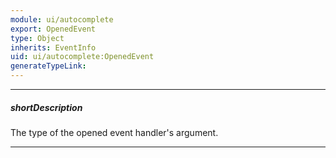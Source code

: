 ```yaml
---
module: ui/autocomplete
export: OpenedEvent
type: Object
inherits: EventInfo
uid: ui/autocomplete:OpenedEvent
generateTypeLink: 
---
```

---
##### shortDescription
The type of the opened event handler's argument.

---
<!-- Description goes here -->